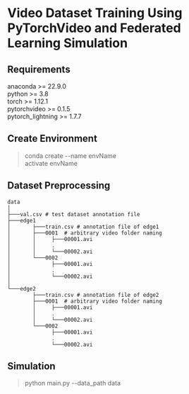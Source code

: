 # Video Dataset Training Using PyTorchVideo and Federated Learning Simulation

## Requirements
anaconda >= 22.9.0  
python >= 3.8  
torch >= 1.12.1  
pytorchvideo >= 0.1.5  
pytorch_lightning >= 1.7.7  

## Create Environment
> conda create --name envName  
> activate envName

## Dataset Preprocessing
```
data  
│
├───val.csv # test dataset annotation file
├───edge1
│       ├───train.csv # annotation file of edge1
│       ├───0001  # arbitrary video folder naming
│       │     ├───00001.avi
│       │     .
│       │     └───00002.avi
│       └───0002
│             ├───00001.avi
│             .
│             └───00002.avi
│
└───edge2
        ├───train.csv # annotation file of edge2
        ├───0001  # arbitrary video folder naming
        │     ├───00001.avi
        │     .
        │     └───00002.avi
        └───0002
              ├───00001.avi
              .
              └───00002.avi
```
## Simulation
> python main.py --data_path data
